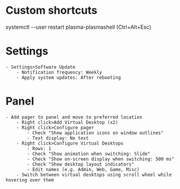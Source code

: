 # Custom shortcuts
systemctl --user restart plasma-plasmashell (Ctrl+Alt+Esc)

# Settings
    - Settings>Software Update
        - Notification frequency: Weekly
        - Apply system updates: After rebooting
        
# Panel
    - Add pager to panel and move to preferred location
        - Right click>Add Virtual Desktop (x2)
        - Right click>Configure pager
            - Check "Show application icons on window outlines"
            - Text display: No text
        - Right click>Configure Virtual Desktops
            - Rows: 1
            - Check "Show animation when switching: Slide"
            - Check "Show on-screen display when switching: 500 ms"
            - Check "Show desktop layout indicators"
            - Edit names (e.g. Admin, Web, Game, Misc)
        - Switch between virtual desktops using scroll wheel while hovering over them
